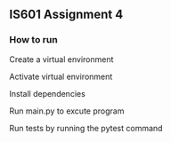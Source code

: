 ## IS601 Assignment 4

### How to run

Create a virtual environment 

Activate virtual environment

Install dependencies

Run main.py to excute program

Run tests by running the pytest command